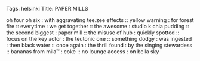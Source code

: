 Tags: helsinki
Title: PAPER MILLS
  
oh four oh six : with aggravating tee.zee effects :: yellow warning : for forest fire :: everytime : we get together :: the awesome : studio k chia pudding :: the second biggest : paper mill :: the misuse of hub : quickly spotted :: focus on the key actor : the teutonic one :: something dodgy : was ingested : then black water :: once again : the thrill found : by the singing stewardess :: bananas from mila™ : coke ::
no lounge access : on bella sky
